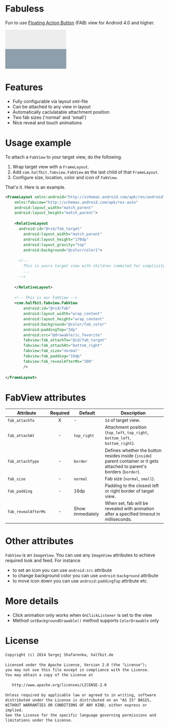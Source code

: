 Fabuless
========

Fun to use [Floating Action Button][2] (FAB) view for Android 4.0 and higher.

![fab][1]

Features
=======

 - Fully configurable via layout xml-file
 - Can be attached to any view in layout
 - Automatically caclulatable attachment position
 - Two fab sizes ('normal' and 'small')
 - Nice reveal and touch animations

Usage example
=======

  To attach a `FabView` to your target view, do the following.

  1. Wrap target view with a `FrameLayout`.
  2. Add `com.halfbit.fabview.FabView` as the last child of that `FrameLayout`.
  3. Configure size, location, color and icon of `FabView`.
  
  That's it. Here is an example.

```xml
<FrameLayout xmlns:android="http://schemas.android.com/apk/res/android"
    xmlns:fabview="http://schemas.android.com/apk/res-auto"
    android:layout_width="match_parent"
    android:layout_height="match_parent">

    <RelativeLayout
      android:id="@+id/fab_target"
	    android:layout_width="match_parent"
	    android:layout_height="170dp"
	    android:layout_gravity="top"
	    android:background="@color/color1">
    
      <!--
        This is yours target view with children (ommited for simplisity) 
        ... 
      -->
    
    </RelativeLayout>
    
    <!-- This is our FabView -->
    <com.halfbit.fabview.FabView 
        android:id="@+id/fab"
        android:layout_width="wrap_content"
        android:layout_height="wrap_content"
        android:background="@color/fab_color"
        android:paddingTop="3dp"
        android:src="@drawable/ic_favorite"
        fabview:fab_attachTo="@id/fab_target"
        fabview:fab_attachAt="bottom_right"
        fabview:fab_size="normal"
        fabview:fab_padding="16dp"
        fabview:fab_revealAfterMs="300"
        />

</FrameLayout>
```

FabView attributes
=======

| Attribute | Required | Default | Description
| --------- | :------: | ------- | -----------
| `fab_attachTo` | X | - | `Id` of target view.
| `fab_attachAt` | - | `top_right` | Attachment position (`top_left`, `top_right`, `bottom_left`, `bottom_right`).
| `fab_attachType` | - | `border` | Defines whether the button resides inside (`inside`) parent container or it gets attached to parent's borders (`border`).
| `fab_size` | - | `normal` | Fab size (`normal`, `small`).
| `fab_padding` | - | 16dp | Padding to the closest left or right border of target view.
| `fab_revealAfterMs` | - | Show immediately | When set, fab will be revealed with animation after a specified timeout in milliseconds.


Other attributes
=======

`FabView` is an `ImageView`. You can use any `ImageView` attributes to achieve required look and feed. For instance 
  * to set an icon you can use `android:src` attribute
  * to change background color you can use `android:background` attribute
  * to move icon down you can use `android:paddingTop` attribute etc.


More details
=======

  * Click animation only works when `OnClickListener` is set to the view
  * Method `setBackgroundDrawable()` method supports `ColorDrawable` only


License
=======

    Copyright (c) 2014 Sergej Shafarenka, halfbit.de

    Licensed under the Apache License, Version 2.0 (the "License");
    you may not use this file except in compliance with the License.
    You may obtain a copy of the License at

       http://www.apache.org/licenses/LICENSE-2.0

    Unless required by applicable law or agreed to in writing, software
    distributed under the License is distributed on an "AS IS" BASIS,
    WITHOUT WARRANTIES OR CONDITIONS OF ANY KIND, either express or implied.
    See the License for the specific language governing permissions and
    limitations under the License.


[1]: web/fab.gif
[2]: http://www.google.com/design/spec/patterns/promoted-actions.html#promoted-actions-floating-action-button
